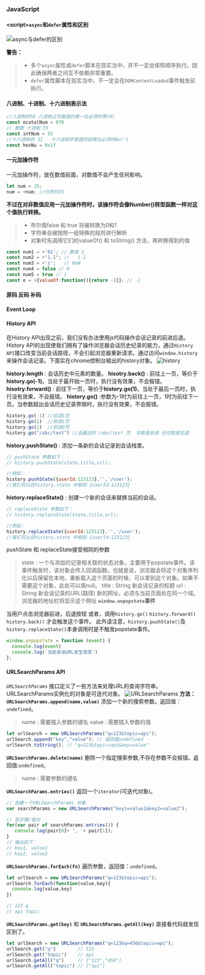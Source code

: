 ### JavaScript

#### <script\>`async`和`defer`属性和区别
![async与defer的区别](../images/script_defer_async.png)

**警告：**

>* 多个`async`属性或`defer`脚本在现实当中，并不一定会按照顺序执行。因此确保两者之间互不依赖非常重要。
>* `defer`属性脚本在现实当中，不一定会在`DOMContentLoaded`事件触发前执行。

#### 八进制、十进制、十六进制表示法
```js
//八进制的56 八进制之字面值的第一位必须时零(0)
const ocatalNum = 070  
// 整数 十进制 55
const intNum = 55
//十六进制的 31   十六进制字面值的前两位必须时0xr't
const hexNu = 0x1f 
```

#### 一元加操作符

一元加操作符，放在数值前面，对数值不会产生任何影响。
```js
let num = 25;
num = +num; //仍然时25
```
**不过在对非数值应用一元加操作符时，该操作符会像Number()转型函数一样对这个值执行转换。**
>* 布尔值false 和 true 将被转换为0和1
>* 字符串会被按照一组特殊的规则进行解析
>* 对象时先调用它们的valueOf() 和 toString() 方法，再转换得到的值
```js
const num1 = +'01'; // 数值 1
const num2 = +"1.1"; //   1.1
const num3 = +'z';   // NaN
const num4 = false // 0
const num5 = true // 1
const o = +{valueOf:function(){return -1}}; // -1
```

#### 原码 反码 补码

#### Event Loop

#### History API
在History API出现之前，我们没有办法使用js代码操作会话记录的前进后退。History API的出现使我们拥有了操作浏览器会话历史纪录的能力，通过`History API`接口改变当前会话路径，不会引起浏览器重新请求。通过访问`window.history`来操作会话记录。下面实在chrome控制台输出的history对象。
![history](../images/history.png)

**history.length** : 会话历史中元素的数量。
**hisotry.back()** : 前往上一页，等价于**history.go(-1)**。当处于最开始一页时，执行没有效果，不会报错。
**hisotry.forward()** : 前往下一页，等价于**history.go(1)**。当处于最后一页时，执行没有效果，不会报错。
**history.go()** :参数为-1时为前往上一页，1时为前往下一页。当参数超出会话历史记录界限时，执行没有效果，不会报错。
```js
history.go(-1) //后退1页
history.go(1)  //前进1页
history.go(2)  //前进2页
history.go("/abc/test") //去最近的 /abc/test 页  可能是前进 也可能是后退
```
**history.pushState()** : 添加一条新的会话记录到会话栈里。
```js
// pushState 参数如下：
// history.pushState(state,title,url);

//例如：
history.pushState({userId:123123},'','/user');
//我们可以在history.state 中取到 {userId:123123}
```

**history.replaceState()** : 创建一个新的会话来替换当前的会话。
```js
// replaceState 参数如下：
// history.replaceState(state,title,url);

//例如：
history.replaceState({userId:123123},'','/user');
//我们可以在history.state 中取到 {userId:123123}
```
pushState 和 replaceState接受相同的参数
> state : 一个与添加的记录相关联的状态对象，主要用于popstate事件。该事件触发时，该对象会传入回调函数。也就是说，浏览器会将这个对象序列化以后保留在本地，重新载入这个页面的时候，可以拿到这个对象。如果不需要这个对象，此处可以填null。
> title : String 新会话记录的标题
> url : String 新会话记录的URL(路径) 新的网址，必须与当前页面处在同一个域。浏览器的地址栏将显示这个网址
**`window.onpopstate`事件**

当用户点击浏览器前进，后退按钮 或者，调用`history.go()` `history.forward()` `history.back()` 才会触发这个事件。
此外请注意，`history.pushState()`及`history.replaceState()`本身调用时是不触发popstate事件。
```js
window.onpopstate = function (event) {
  console.log(event)
  console.log('当前会话URL发生改变')
};
```
#### URLSearchParams API
*`URLSearchParams`* 接口定义了一些方法来处理URL的查询字符串。URLSearchParams实例化的对象是可迭代对象。
![URLSearchParams](../images/urlsearchparams.png)
**方法：**
**`URLSearchParams.append(name,value)`**
添加一个新的搜索参数。返回值：`undefined`。
> name : 需要插入参数的键名
> value : 需要插入参数的值

```js
let urlSearch = new URLSearchParams("q=123&topic=api");
urlSearch.append("key","value"); // 返回值undefined
urlSearch.toString(); // "q=123&topic=api&key=value"
```

**`URLSearchParams.delete(name)`**
删除一个指定搜索参数,不存在参数不会报错。返回值:`undefined`。
> name : 需要参数的键名

**`URLSearchParams.entries()`**
返回一个`iterator`(可迭代对象)。
```js
// 创建一个URLSearchParams 对象
var searchParams = new URLSearchParams("key1=value1&key2=value2");

// 显示键/值对
for(var pair of searchParams.entries()) {
   console.log(pair[0]+ ', '+ pair[1]); 
}
// 输出如下：
// key1, value1
// key2, value2
```
**`URLSearchParams.forEach(fn)`**
遍历参数，返回值：`undefined`。
```js
let urlSearch = new URLSearchParams("q=123&topic=api");
urlSearch.forEach(function(value,key){
  console.log(value,key)
})

// 123 q
// api topic
```
**`URLSearchParams.get(key)`** 和 **`URLSearchParams.getAll(key)`**
直接看代码就发现区别了。
```js
let urlSearch = new URLSearchParams("q=123&q=456&topic=api");
urlSearch.get("q")        // 123
urlSearch.get("topic")    // api
urlSearch.getAll("q")     // ["123","456"]
urlSearch.getAll("topic") // ["api"]
```





